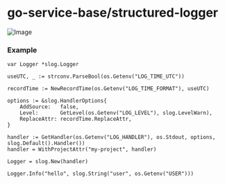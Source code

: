 go-service-base/structured-logger
=======

![Image](https://img.shields.io/github/v/tag/SENERGY-Platform/go-service-base?filter=structured-logger%2A&label=latest)

### Example

	var Logger *slog.Logger
	
	useUTC, _ := strconv.ParseBool(os.Getenv("LOG_TIME_UTC"))

	recordTime := NewRecordTime(os.Getenv("LOG_TIME_FORMAT"), useUTC)
	
	options := &slog.HandlerOptions{
		AddSource:   false,
		Level:       GetLevel(os.Getenv("LOG_LEVEL"), slog.LevelWarn),
		ReplaceAttr: recordTime.ReplaceAttr,
	}
	
	handler := GetHandler(os.Getenv("LOG_HANDLER"), os.Stdout, options, slog.Default().Handler())
	handler = WithProjectAttr("my-project", handler)
	
	Logger = slog.New(handler)

	Logger.Info("hello", slog.String("user", os.Getenv("USER")))